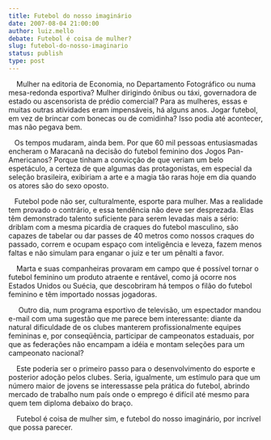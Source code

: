 ```yaml
---
title: Futebol do nosso imaginário
date: 2007-08-04 21:00:00
author: luiz.mello
debate: Futebol é coisa de mulher?
slug: futebol-do-nosso-imaginario
status: publish 
type: post
---
```


    Mulher na editoria de Economia, no Departamento Fotográfico ou numa mesa-redonda esportiva? Mulher dirigindo ônibus ou táxi, governadora de estado ou ascensorista de prédio comercial? Para as mulheres, essas e muitas outras atividades eram impensáveis, há alguns anos. Jogar futebol, em vez de brincar com bonecas ou de comidinha? Isso podia até acontecer, mas não pegava bem.     
  
   Os tempos mudaram, ainda bem. Por que 60 mil pessoas entusiasmadas encheram o Maracanã na decisão do futebol feminino dos Jogos Pan-Americanos? Porque tinham a convicção de que veriam um belo espetáculo, a certeza de que algumas das protagonistas, em especial da seleção brasileira, exibiriam a arte e a magia tão raras hoje em dia quando os atores são do sexo oposto.      
  
   Futebol pode não ser, culturalmente, esporte para mulher. Mas a realidade tem provado o contrário, e essa tendência não deve ser desprezada. Elas têm demonstrado talento suficiente para serem levadas mais a sério: driblam com a mesma picardia de craques do futebol masculino, são capazes de tabelar ou dar passes de 40 metros como nossos craques do passado, correm e ocupam espaço com inteligência e leveza, fazem menos faltas e não simulam para enganar o juiz e ter um pênalti a favor.       
  
    Marta e suas companheiras provaram em campo que é possível tornar o futebol feminino um produto atraente e rentável, como já ocorre nos Estados Unidos ou Suécia, que descobriram há tempos o filão do futebol feminino e têm importado nossas jogadoras.        
  
     Outro dia, num programa esportivo de televisão, um espectador mandou e-mail com uma sugestão que me parece bem interessante: diante da natural dificuldade de os clubes manterem profissionalmente equipes femininas e, por conseqüência, participar de campeonatos estaduais, por que as federações não encampam a idéia e montam seleções para um campeonato nacional?         
  
    Este poderia ser o primeiro passo para o desenvolvimento do esporte e posterior adoção pelos clubes. Seria, igualmente, um estímulo para que um número maior de jovens se interessasse pela prática do futebol, abrindo mercado de trabalho num país onde o emprego é difícil até mesmo para quem tem diploma debaixo do braço.         
  
    Futebol é coisa de mulher sim, e futebol do nosso imaginário, por incrível que possa parecer.   
   

